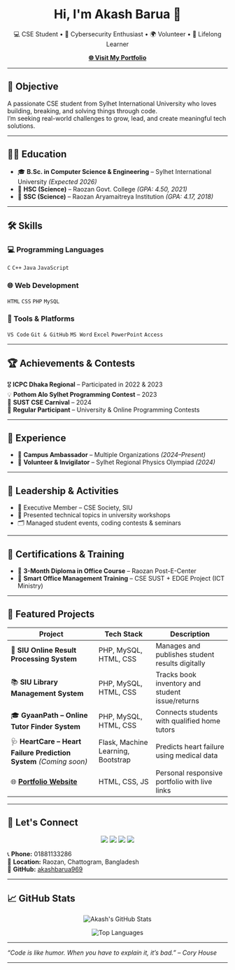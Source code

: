 <h1 align="center">Hi, I'm Akash Barua 👋</h1>
<p align="center">
  💻 CSE Student • 🔐 Cybersecurity Enthusiast • 🌍 Volunteer • 🎯 Lifelong Learner
</p>
<p align="center">
  <a href="https://akashbarua969.github.io/akash-portfolio/" target="_blank"><strong>🌐 Visit My Portfolio</strong></a>
</p>

---

## 🧠 Objective
A passionate CSE student from Sylhet International University who loves building, breaking, and solving things through code.  
I’m seeking real-world challenges to grow, lead, and create meaningful tech solutions.

---

## 👨‍🎓 Education

- 🎓 **B.Sc. in Computer Science & Engineering** – Sylhet International University *(Expected 2026)*
- 🏫 **HSC (Science)** – Raozan Govt. College *(GPA: 4.50, 2021)*
- 🏫 **SSC (Science)** – Raozan Aryamaitreya Institution *(GPA: 4.17, 2018)*

---

## 🛠️ Skills

### 💻 Programming Languages
`C` `C++` `Java` `JavaScript`

### 🌐 Web Development
`HTML` `CSS` `PHP` `MySQL`

### 🧰 Tools & Platforms
`VS Code` `Git & GitHub` `MS Word` `Excel` `PowerPoint` `Access`

---

## 🏆 Achievements & Contests

🎖️ **ICPC Dhaka Regional** – Participated in 2022 & 2023  
💡 **Pothom Alo Sylhet Programming Contest** – 2023  
🚀 **SUST CSE Carnival** – 2024  
🧠 **Regular Participant** – University & Online Programming Contests

---

## 💼 Experience

- 🚀 **Campus Ambassador** – Multiple Organizations *(2024–Present)*
- 🧪 **Volunteer & Invigilator** – Sylhet Regional Physics Olympiad *(2024)*

---

## 👥 Leadership & Activities

- 🔧 Executive Member – CSE Society, SIU
- 🎤 Presented technical topics in university workshops
- 🗂️ Managed student events, coding contests & seminars

---

## 🧾 Certifications & Training

- 🧩 **3-Month Diploma in Office Course** – Raozan Post-E-Center
- 📑 **Smart Office Management Training** – CSE SUST + EDGE Project (ICT Ministry)

---

## 📂 Featured Projects

| Project                                                                 | Tech Stack                | Description |
|-------------------------------------------------------------------------|---------------------------|-------------|
| 🧾 **SIU Online Result Processing System**                              | PHP, MySQL, HTML, CSS     | Manages and publishes student results digitally |
| 📚 **SIU Library Management System**                                    | PHP, MySQL, HTML, CSS     | Tracks book inventory and student issue/returns |
| 🎓 **GyaanPath – Online Tutor Finder System**                           | PHP, MySQL, HTML, CSS     | Connects students with qualified home tutors |
| 🩺 **HeartCare – Heart Failure Prediction System** *(Coming soon)*      | Flask, Machine Learning, Bootstrap | Predicts heart failure using medical data |
| 🌐 [**Portfolio Website**](https://akashbarua969.github.io/akash-portfolio/) | HTML, CSS, JS             | Personal responsive portfolio with live links |

---

## 🔗 Let's Connect

<p align="center">
  <a href="https://www.linkedin.com/in/akash-barua-186560334/"><img src="https://img.shields.io/badge/LinkedIn-Connect-blue?style=for-the-badge&logo=linkedin" /></a>
  <a href="https://www.freelancer.com.bd/u/akashbaruaab969"><img src="https://img.shields.io/badge/Freelancer-Profile-blue?style=for-the-badge&logo=freelancer" /></a>
  <a href="https://www.facebook.com/akashbarua.raj.5/"><img src="https://img.shields.io/badge/Facebook-Connect-blue?style=for-the-badge&logo=facebook" /></a>
  <a href="mailto:akashbarua969@gmail.com"><img src="https://img.shields.io/badge/Gmail-Email-red?style=for-the-badge&logo=gmail" /></a>
</p>

📞 **Phone:** 01881133286  
📍 **Location:** Raozan, Chattogram, Bangladesh  
🐙 **GitHub:** [akashbarua969](https://github.com/akashbarua969)

---

## 📈 GitHub Stats

<p align="center">
  <img src="https://github-readme-stats.vercel.app/api?username=akashbarua969&show_icons=true&theme=default" alt="Akash's GitHub Stats" />
</p>

<p align="center">
  <img src="https://github-readme-stats.vercel.app/api/top-langs/?username=akashbarua969&layout=compact" alt="Top Languages" />
</p>

---

_“Code is like humor. When you have to explain it, it’s bad.” – Cory House_

---
